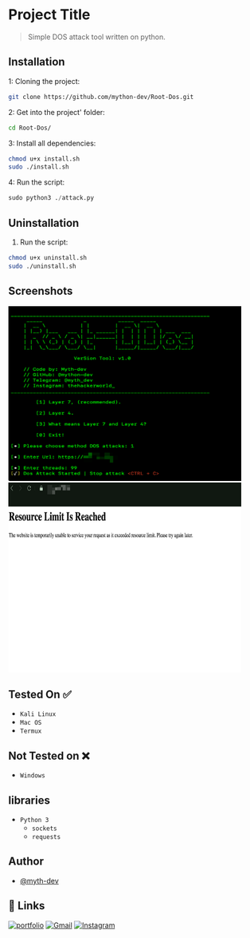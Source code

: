 
# Project Title

> Simple DOS attack tool written on python.


## Installation

1: Cloning the project:

```bash
git clone https://github.com/mython-dev/Root-Dos.git
```
    
2: Get into the project' folder:

```bash
cd Root-Dos/
```

3: Install all dependencies:

```bash
chmod u+x install.sh
sudo ./install.sh
```

4: Run the script:

```python
sudo python3 ./attack.py
```

## Uninstallation

1. Run the script:

```bash
chmod u+x uninstall.sh
sudo ./uninstall.sh
```

## Screenshots

<img src="https://github.com/mython-dev/Root-Dos/blob/main/screenshots/script.png" width=468 height=350>

<img src="https://github.com/mython-dev/Root-Dos/blob/main/screenshots/proof.png" width=468 height=380>

## Tested On ✅

 - `Kali Linux`
 - `Mac OS`
 - `Termux`

## Not Tested on ❌

 - `Windows`

## libraries

- `Python 3`
    - `sockets`
    - `requests`

## Author

- [@myth-dev](https://t.me/myth_dev)

## 🔗 Links
[![portfolio](https://img.shields.io/badge/Telegram-2CA5E0?style=for-the-badge&logo=telegram&logoColor=white)](https://github.com/mython-dev)
[![Gmail](https://img.shields.io/badge/Gmail-D14836?style=for-the-badge&logo=gmail&logoColor=white)](mailto:miton0030@gmail.com)
[![Instagram](https://img.shields.io/badge/mython_dev-E4405F?style=for-the-badge&logo=instagram&logoColor=white)](https://instagram.com/mython_dev)
